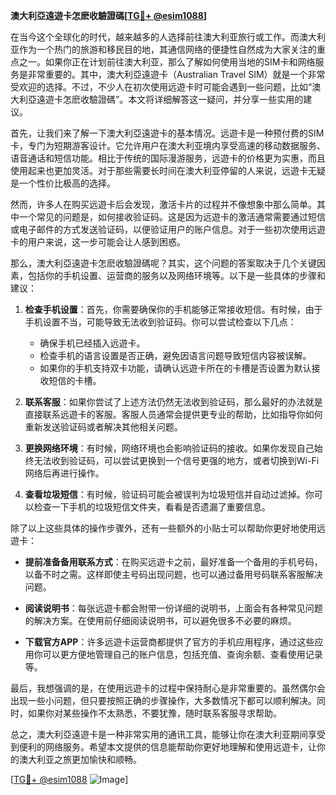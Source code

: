 **澳大利亞遠遊卡怎麽收驗證碼[[TG💪+ @esim1088](https://t.me/s/esim1088)]**

在当今这个全球化的时代，越来越多的人选择前往澳大利亚旅行或工作。而澳大利亚作为一个热门的旅游和移民目的地，其通信网络的便捷性自然成为大家关注的重点之一。如果你正在计划前往澳大利亚，那么了解如何使用当地的SIM卡和网络服务是非常重要的。其中，澳大利亞遠遊卡（Australian Travel SIM）就是一个非常受欢迎的选择。不过，不少人在初次使用远遊卡时可能会遇到一些问题，比如“澳大利亞遠遊卡怎麽收驗證碼”。本文将详细解答这一疑问，并分享一些实用的建议。

首先，让我们来了解一下澳大利亞遠遊卡的基本情况。远遊卡是一种预付费的SIM卡，专门为短期游客设计。它允许用户在澳大利亚境内享受高速的移动数据服务、语音通话和短信功能。相比于传统的国际漫游服务，远遊卡的价格更为实惠，而且使用起来也更加灵活。对于那些需要长时间在澳大利亚停留的人来说，远遊卡无疑是一个性价比极高的选择。

然而，许多人在购买远遊卡后会发现，激活卡片的过程并不像想象中那么简单。其中一个常见的问题是，如何接收验证码。这是因为远遊卡的激活通常需要通过短信或电子邮件的方式发送验证码，以便验证用户的账户信息。对于一些初次使用远遊卡的用户来说，这一步可能会让人感到困惑。

那么，澳大利亞遠遊卡怎麽收驗證碼呢？其实，这个问题的答案取决于几个关键因素，包括你的手机设置、运营商的服务以及网络环境等。以下是一些具体的步骤和建议：

1. **检查手机设置**：首先，你需要确保你的手机能够正常接收短信。有时候，由于手机设置不当，可能导致无法收到验证码。你可以尝试检查以下几点：
   - 确保手机已经插入远遊卡。
   - 检查手机的语言设置是否正确，避免因语言问题导致短信内容被误解。
   - 如果你的手机支持双卡功能，请确认远遊卡所在的卡槽是否设置为默认接收短信的卡槽。

2. **联系客服**：如果你尝试了上述方法仍然无法收到验证码，那么最好的办法就是直接联系远遊卡的客服。客服人员通常会提供更专业的帮助，比如指导你如何重新发送验证码或者解决其他相关问题。

3. **更换网络环境**：有时候，网络环境也会影响验证码的接收。如果你发现自己始终无法收到验证码，可以尝试更换到一个信号更强的地方，或者切换到Wi-Fi网络后再进行操作。

4. **查看垃圾短信**：有时候，验证码可能会被误判为垃圾短信并自动过滤掉。你可以检查一下手机的垃圾短信文件夹，看看是否遗漏了重要信息。

除了以上这些具体的操作步骤外，还有一些额外的小贴士可以帮助你更好地使用远遊卡：

- **提前准备备用联系方式**：在购买远遊卡之前，最好准备一个备用的手机号码，以备不时之需。这样即使主号码出现问题，也可以通过备用号码联系客服解决问题。
  
- **阅读说明书**：每张远遊卡都会附带一份详细的说明书，上面会有各种常见问题的解决方案。在使用前仔细阅读说明书，可以避免很多不必要的麻烦。

- **下载官方APP**：许多远遊卡运营商都提供了官方的手机应用程序，通过这些应用你可以更方便地管理自己的账户信息，包括充值、查询余额、查看使用记录等。

最后，我想强调的是，在使用远遊卡的过程中保持耐心是非常重要的。虽然偶尔会出现一些小问题，但只要按照正确的步骤操作，大多数情况下都可以顺利解决。同时，如果你对某些操作不太熟悉，不要犹豫，随时联系客服寻求帮助。

总之，澳大利亞遠遊卡是一种非常实用的通讯工具，能够让你在澳大利亚期间享受到便利的网络服务。希望本文提供的信息能帮助你更好地理解和使用远遊卡，让你的澳大利亚之旅更加愉快和顺畅。

[[TG💪+ @esim1088](https://t.me/s/esim1088) ![Image](https://i.postimg.cc/4NQfJmqS/Snipaste-2025-05-13-00-14-12.png)]